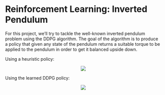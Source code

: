 # Reinforcement Learning: Inverted Pendulum
For this project, we’ll try to tackle the well-known inverted pendulum problem using the DDPG algorithm. The goal of the algorithm is to produce a policy that given any state of the pendulum returns a suitable torque to be applied to the pendulum in order to get it balanced upside down.

Using a heuristic policy:
<p align="center">
  <img src="https://github.com/Quinten-D/RL-inverted-pendulum/assets/56118785/68f68134-74fe-4e40-bfb4-1e92230e4cc7.gif">
</p>

Using the learned DDPG policy:
<p align="center">
  <img src="https://github.com/Quinten-D/RL-inverted-pendulum/assets/56118785/ecf9faa1-aa8f-48e5-a751-1e775986634b.gif">
</p>


